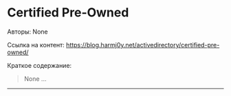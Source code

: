 # Certified Pre-Owned

Авторы: 
None

Ссылка на контент: 
https://blog.harmj0y.net/activedirectory/certified-pre-owned/

Краткое содержание: 

<blockquote>
None       ...       
</blockquote>

---

